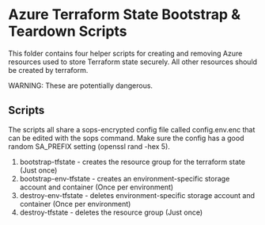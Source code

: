 # Azure Terraform State Bootstrap & Teardown Scripts

This folder contains four helper scripts for creating and removing Azure resources used to store Terraform state securely. All other resources should be created by terraform.

WARNING: These are potentially dangerous.

## Scripts

The scripts all share a sops-encrypted config file called config.env.enc that can be edited with the sops command. Make sure the config has a good random SA_PREFIX setting (openssl rand -hex 5).

1. bootstrap-tfstate - creates the resource group for the terraform state (Just once)
1. bootstrap-env-tfstate - creates an environment-specific storage account and container (Once per environment)
1. destroy-env-tfstate - deletes environment-specific storage account and container (Once per environment)
1. destroy-tfstate - deletes the resource group (Just once)

